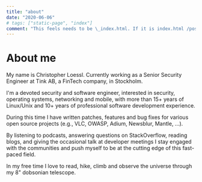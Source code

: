 ```yaml
---
title: "about"
date: "2020-06-06"
# tags: ["static-page", "index"]
comment: "This feels needs to be \_index.html. If it is index.html /posts isn't working"
---
```


# About me

My name is Christopher Loessl. Currently working as a Senior Security Engineer at Tink AB, a FinTech company, in Stockholm.

I'm a devoted security and software engineer, interested in security, operating systems, networking and mobile, with more than 15+ years of Linux/Unix and 10+ years of professional software development experience.

During this time I have written patches, features and bug fixes for various open source projects (e.g., VLC, OWASP, Adium, Newsblur, Mantle, ...).

By listening to podcasts, answering questions on StackOverflow, reading blogs, and giving the occasional talk at developer meetings I stay engaged with the communities and push myself to be at the cutting edge of this fast-paced field.

In my free time I love to read, hike, climb and observe the universe through my 8" dobsonian telescope.
